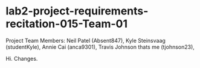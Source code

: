 # lab2-project-requirements-recitation-015-Team-01
Project Team Members:
Neil Patel (Absent847),
Kyle Steinsvaag (studentKyle),
Annie Cai (anca9301),
Travis Johnson thats me (tjohnson23),


Hi. Changes.

